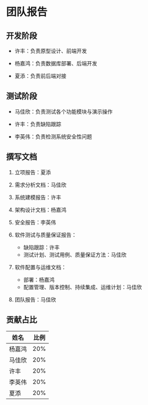 # 团队报告

## 开发阶段

- 许丰：负责原型设计、前端开发

- 杨嘉鸿：负责数据库部署、后端开发

- 夏添：负责前后端对接

## 测试阶段

- 马佳欣：负责测试各个功能模块与演示操作

- 许丰：负责缺陷跟踪

- 李英伟：负责检测系统安全性问题

## 撰写文档

1. 立项报告：夏添
2. 需求分析文档：马佳欣
3. 系统建模报告：许丰
4. 架构设计文档：杨嘉鸿
5. 安全报告：李英伟
6. 软件测试与质量保证报告：
   - 缺陷跟踪：许丰
   - 测试计划、测试用例、质量保证方法：马佳欣

7. 软件配置与运维文档：
   - 部署：杨嘉鸿
   - 配置管理、版本控制、持续集成、运维计划：马佳欣
8. 团队报告：马佳欣

## 贡献占比

| 姓名   | 比例 |
| ------ | ---- |
| 杨嘉鸿 | 20%  |
| 马佳欣 | 20%  |
| 许丰   | 20%  |
| 李英伟 | 20%  |
| 夏添   | 20%  |

